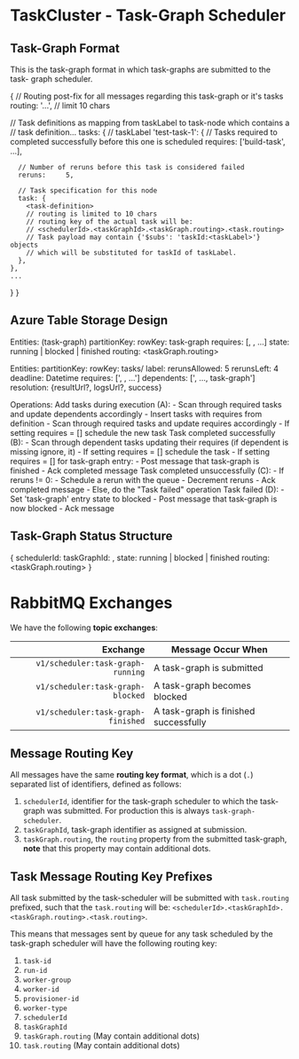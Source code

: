 TaskCluster - Task-Graph Scheduler
==================================


Task-Graph Format
-----------------
This is the task-graph format in which task-graphs are submitted to the task-
graph scheduler.

{
  // Routing post-fix for all messages regarding this task-graph or it's tasks
  routing:        '...',  // limit 10 chars

  // Task definitions as mapping from taskLabel to task-node which contains a
  // task definition...
  tasks: {
    // taskLabel
    'test-task-1': {
      // Tasks required to completed successfully before this one is scheduled
      requires:   ['build-task', ...],

      // Number of reruns before this task is considered failed
      reruns:     5,

      // Task specification for this node
      task: {
        <task-definition>
        // routing is limited to 10 chars
        // routing key of the actual task will be:
        // <schedulerId>.<taskGraphId>.<taskGraph.routing>.<task.routing>
        // Task payload may contain {'$subs': 'taskId:<taskLabel>'} objects
        // which will be substituted for taskId of taskLabel.
      },
    },
    ...
  }
}

Azure Table Storage Design
--------------------------

Entities: (task-graph)
  partitionKey:           <task-graph-id>
  rowKey:                 task-graph
  requires:               [<taskId>, <taskId>, ...]
  state:                  running | blocked | finished
  routing:                <taskGraph.routing>

Entities:
  partitionKey:           <taskGraphId>
  rowKey:                 tasks/<taskId>
  label:                  <taskLabel>
  rerunsAllowed:          5
  rerunsLeft:             4
  deadline:               Datetime
  requires:               ['<taskId>, <taskId>, ...']
  dependents:             ['<taskId>, ..., task-graph']
  resolution:             {resultUrl?, logsUrl?, success}

Operations:
  Add tasks during execution (A):
    - Scan through required tasks and update dependents accordingly
    - Insert tasks with requires from definition
    - Scan through required tasks and update requires accordingly
      - If setting requires = [] schedule the new task
  Task completed successfully (B):
    - Scan through dependent tasks updating their requires
        (if dependent is missing ignore, it)
      - If setting requires = [] schedule the task
      - If setting requires = [] for task-graph entry:
        - Post message that task-graph is finished
    - Ack completed message
  Task completed unsuccessfully (C):
    - If reruns != 0:
      - Schedule a rerun with the queue
      - Decrement reruns
      - Ack completed message
    - Else, do the "Task failed" operation
  Task failed (D):
    - Set 'task-graph' entry state to blocked
    - Post message that task-graph is now blocked
    - Ack message


Task-Graph Status Structure
---------------------------

{
  schedulerId:        <schedulerId>
  taskGraphId:        <compressed uuid>,
  state:              running | blocked | finished
  routing:            <taskGraph.routing>
}


RabbitMQ Exchanges
==================
We have the following **topic exchanges**:

  Exchange                            | Message Occur When
  -----------------------------------:|-----------------------------------------
  `v1/scheduler:task-graph-running`   | A task-graph is submitted
  `v1/scheduler:task-graph-blocked`   | A task-graph becomes blocked
  `v1/scheduler:task-graph-finished`  | A task-graph is finished successfully

Message Routing Key
-------------------
All messages have the same **routing key format**, which is a dot (`.`)
separated list of identifiers, defined as follows:

  1. `schedulerId`, identifier for the task-graph scheduler to which the
      task-graph was submitted. For production this is always
      `task-graph-scheduler`.
  2. `taskGraphId`, task-graph identifier as assigned at submission.
  3. `taskGraph.routing`, the `routing` property from the submitted task-graph,
      **note** that this property may contain additional dots.

Task Message Routing Key Prefixes
---------------------------------
All task submitted by the task-scheduler will be submitted with `task.routing`
prefixed, such that the `task.routing` will be:
`<schedulerId>.<taskGraphId>.<taskGraph.routing>.<task.routing>`.

This means that messages sent by queue for any task scheduled by the task-graph
scheduler will have the following routing key:

  1. `task-id`
  2. `run-id`
  3. `worker-group`
  4. `worker-id`
  5. `provisioner-id`
  6. `worker-type`
  7. `schedulerId`
  8. `taskGraphId`
  9. `taskGraph.routing` (May contain additional dots)
  7. `task.routing` (May contain additional dots)
